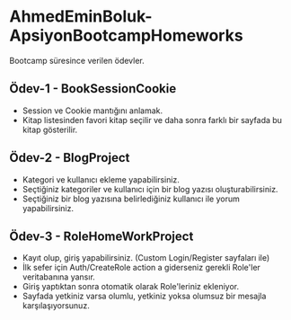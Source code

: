 # AhmedEminBoluk-ApsiyonBootcampHomeworks
Bootcamp süresince verilen ödevler.

## Ödev-1 - BookSessionCookie
* Session ve Cookie mantığını anlamak.
* Kitap listesinden favori kitap seçilir ve daha sonra farklı bir sayfada bu kitap gösterilir.

## Ödev-2 - BlogProject
* Kategori ve kullanıcı ekleme yapabilirsiniz.
* Seçtiğiniz kategoriler ve kullanıcı için bir blog yazısı oluşturabilirsiniz.
* Seçtiğiniz bir blog yazısına belirlediğiniz kullanıcı ile yorum yapabilirsiniz.

## Ödev-3 - RoleHomeWorkProject
* Kayıt olup, giriş yapabilirsiniz. (Custom Login/Register sayfaları ile)
* İlk sefer için Auth/CreateRole action a giderseniz gerekli Role'ler veritabanına yansır.
* Giriş yaptıktan sonra otomatik olarak Role'leriniz ekleniyor.
* Sayfada yetkiniz varsa olumlu, yetkiniz yoksa olumsuz bir mesajla karşılaşıyorsunuz.
